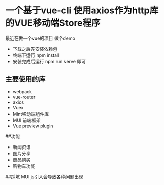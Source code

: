 # 一个基于vue-cli 使用axios作为http库的VUE移动端Store程序
最近在做一个vue的项目 做个demo
- 下载之后先安装依赖包
- 终端下运行 npm install
- 安装完成后运行 npm run serve 即可

## 主要使用的库
- webpack
- vue-router
- axios
- Vuex
- Mint移动端组件库
- MUI 前端框架
- Vue preview plugin
 
##功能
- 新闻资讯
- 图片分享
- 商品购买
- 购物车功能

##踩坑
MUI js引入会导致各种问题出现

